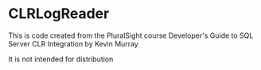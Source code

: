 # CLRLogReader

This is code created from the PluralSight course Developer's Guide to SQL Server CLR Integration by Kevin Murray

It is not intended for distribution
